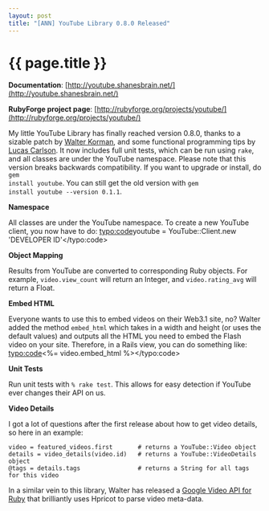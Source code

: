 ```yaml
--- 
layout: post
title: "[ANN] YouTube Library 0.8.0 Released"
---
```


{{ page.title }}
================

**Documentation**: [http://youtube.shanesbrain.net/](http://youtube.shanesbrain.net/)

**RubyForge project page**: [http://rubyforge.org/projects/youtube/](http://rubyforge.org/projects/youtube/)

My little YouTube Library has finally reached version 0.8.0, thanks to a sizable patch by [Walter Korman](http://lemurware.blogspot.com/), and some functional programming tips by [Lucas Carlson](http://tech.rufy.com/).  It now includes full unit tests, which can be run using <code>rake</code>, and all classes are under the YouTube namespace.  Please note that this version breaks backwards compatibility.  If you want to upgrade or install, do <code>gem install youtube</code>.  You can still get the old version with <code>gem install youtube --version 0.1.1</code>.

**Namespace**

All classes are under the YouTube namespace.  To create a new YouTube client, you now have to do: <typo:code>youtube = YouTube::Client.new 'DEVELOPER ID'</typo:code>

**Object Mapping**

Results from YouTube are converted to corresponding Ruby objects.  For example, <code>video.view\_count</code> will return an Integer, and <code>video.rating\_avg</code> will return a Float.

**Embed HTML**

Everyone wants to use this to embed videos on their Web3.1 site, no? Walter added the method <code>embed\_html</code> which takes in a width and height (or uses the default values) and outputs all the HTML you need to embed the Flash video on your site.  Therefore, in a Rails view, you can do something like: <typo:code><%= video.embed\_html %></typo:code>

**Unit Tests**

Run unit tests with <code>% rake test</code>.  This allows for easy detection if YouTube ever changes their API on us.

**Video Details**

I got a lot of questions after the first release about how to get video details, so here in an example:

	video = featured_videos.first       # returns a YouTube::Video object
	details = video_details(video.id)   # returns a YouTube::VideoDetails object
	@tags = details.tags                # returns a String for all tags for this video


In a similar vein to this library, Walter has released a [Google Video API for Ruby](http://lemurware.blogspot.com/2006/11/google-video-api-for-ruby.html) that brilliantly uses Hpricot to parse video meta-data.
